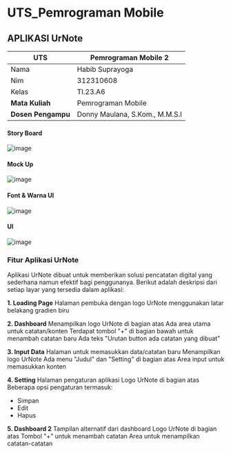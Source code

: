 # UTS_Pemrograman Mobile
## APLIKASI UrNote
| UTS  |  Pemrograman Mobile 2   |
|-------|--------- |
| Nama   | Habib Suprayoga |
| Nim  | 312310608 |
| Kelas | TI.23.A6 |
| **Mata Kuliah**    |     Pemrograman Mobile     |
| **Dosen Pengampu** |Donny Maulana, S.Kom., M.M.S.I  |

#### Story Board
![image](https://github.com/user-attachments/assets/a2f7c010-e216-45cc-a849-9c7f61ed3c89)


#### Mock Up
![image](https://github.com/user-attachments/assets/7cd4ac26-7ba5-45f6-b7de-a84253b39ffd)


#### Font & Warna UI
![image](https://github.com/user-attachments/assets/b1106fb5-8718-4c0e-ab91-546c38617a09)


#### UI
![image](https://github.com/user-attachments/assets/08b94749-5da4-466a-b9fd-cef4f2895bca)


### Fitur Aplikasi UrNote

Aplikasi UrNote dibuat untuk memberikan solusi pencatatan digital yang sederhana namun efektif bagi penggunanya. Berikut adalah deskripsi dari setiap layar yang tersedia dalam aplikasi:

**1. Loading Page**
Halaman pembuka dengan logo UrNote menggunakan latar belakang gradien biru


**2. Dashboard**
Menampilkan logo UrNote di bagian atas Ada area utama untuk catatan/konten Terdapat tombol "+" di bagian bawah untuk menambah catatan baru
Ada teks "Urutan button ada catatan yang dibuat"


**3. Input Data**
Halaman untuk memasukkan data/catatan baru Menampilkan logo UrNote Ada menu "Judul" dan "Setting" di bagian atas Area input untuk memasukkan konten


**4. Setting**
Halaman pengaturan aplikasi Logo UrNote di bagian atas Beberapa opsi pengaturan termasuk:
- Simpan
- Edit
- Hapus


**5. Dashboard 2**
Tampilan alternatif dari dashboard
Logo UrNote di bagian atas
Tombol "+" untuk menambah catatan
Area untuk menampilkan catatan-catatan
